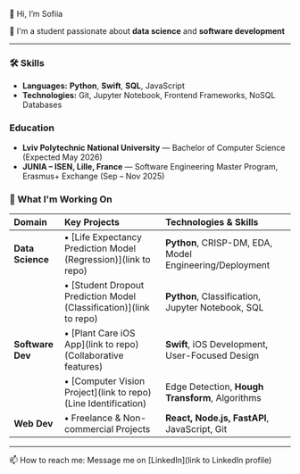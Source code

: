 <!--
**sofi-whitemoon/sofi-whitemoon** is a ✨ _special_ ✨ repository because its `README.md` (this file) appears on your GitHub profile.

Here are some ideas to get you started:

- 🔭 I’m currently working on ...
- 🌱 I’m currently learning ...
- 👯 I’m looking to collaborate on ...
- 🤔 I’m looking for help with ...
- 💬 Ask me about ...
- 📫 How to reach me: ...
- 😄 Pronouns: ...
- ⚡ Fun fact: ...


### Core Skills

* **Data Science:** Python, Jupyter Notebook, CRISP-DM, Regression/Classification, SQL.
* **Software Dev:** Swift, iOS App Development, JavaScript, React, Node.js, FastAPI, Git.

-->


👋 Hi, I’m Sofiia

🌱 I'm a student passionate about **data science** and **software development**

---


### 🛠️ Skills 

* **Languages:** **Python**, **Swift**, **SQL**, JavaScript
* **Technologies:** Git, Jupyter Notebook, Frontend Frameworks, NoSQL Databases

### Education

* **Lviv Polytechnic National University** — Bachelor of Computer Science (Expected May 2026)
* **JUNIA – ISEN, Lille, France** — Software Engineering Master Program, Erasmus+ Exchange (Sep – Nov 2025)




### 🚀 What I'm Working On

| Domain | Key Projects | Technologies & Skills |
| :--- | :--- | :--- |
| **Data Science** | **•** [Life Expectancy Prediction Model (Regression)](link to repo) | **Python**, CRISP-DM, EDA, Model Engineering/Deployment |
| | **•** [Student Dropout Prediction Model (Classification)](link to repo) | **Python**, Classification, Jupyter Notebook, SQL |
| **Software Dev** | **•** [Plant Care iOS App](link to repo) (Collaborative features) | **Swift**, iOS Development, User-Focused Design |
| | **•** [Computer Vision Project](link to repo) (Line Identification) | Edge Detection, **Hough Transform**, Algorithms |
| **Web Dev** | **•** Freelance & Non-commercial Projects | **React, Node.js, FastAPI**, JavaScript, Git |

---

📫 How to reach me: Message me on [LinkedIn](link to LinkedIn profile)


